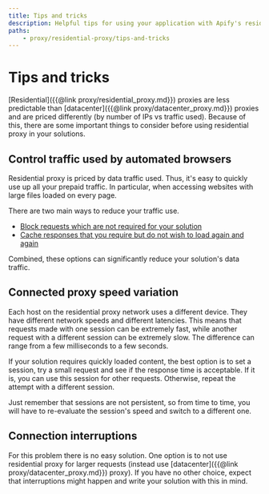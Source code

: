 ```yaml
---
title: Tips and tricks
description: Helpful tips for using your application with Apify's residential proxies. Control traffic, deal with interrupted connections and manage expenses.
paths:
    - proxy/residential-proxy/tips-and-tricks
---
```


# [](#tips-and-tricks) Tips and tricks

[Residential]({{@link proxy/residential_proxy.md}}) proxies are less predictable than [datacenter]({{@link proxy/datacenter_proxy.md}}) proxies and are priced differently (by number of IPs vs traffic used). Because of this, there are some important things to consider before using residential proxy in your solutions.

## [](#control-traffic-used-by-automated-browsers) Control traffic used by automated browsers

Residential proxy is priced by data traffic used. Thus, it's easy to quickly use up all your prepaid traffic. In particular, when accessing websites with large files loaded on every page.

There are two main ways to reduce your traffic use.

*   [Block requests which are not required for your solution](https://help.apify.com/en/articles/2423246-block-requests-in-puppeteer)
*   [Cache responses that you require but do not wish to load again and again](https://help.apify.com/en/articles/2424032-cache-responses-in-puppeteerr)

Combined, these options can significantly reduce your solution's data traffic.

## [](#connected-proxy-speed-variation) Connected proxy speed variation

Each host on the residential proxy network uses a different device. They have different network speeds and different latencies. This means that requests made with one session can be extremely fast, while another request with a different session can be extremely slow. The difference can range from a few milliseconds to a few seconds.

If your solution requires quickly loaded content, the best option is to set a session, try a small request and see if the response time is acceptable. If it is, you can use this session for other requests. Otherwise, repeat the attempt with a different session.

Just remember that sessions are not persistent, so from time to time, you will have to re-evaluate the session's speed and switch to a different one.

## [](#connection-interruptions) Connection interruptions

For this problem there is no easy solution. One option is to not use residential proxy for larger requests (instead use [datacenter]({{@link proxy/datacenter_proxy.md}}) proxy). If you have no other choice, expect that interruptions might happen and write your solution with this in mind.
